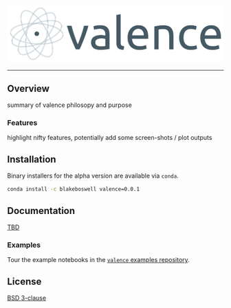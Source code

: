 
<!-- ![valence](logo/valence-logo.png) -->

<img src="logo/valence-logo.png" alt="valence" height="70%" display="block">

---

## Overview

summary of valence philosopy and purpose

### Features

highlight nifty features, potentially add some screen-shots / plot outputs

## Installation

Binary installers for the alpha version are available via `conda`.

``` bash
conda install -c blakeboswell valence=0.0.1
```

## Documentation

[TBD]()

### Examples

Tour the example notebooks in the [`valence` examples repository](https://github.com/blakeboswell/valence-examples).

## License

[BSD 3-clause](https://github.com/blakeboswell/valence/blob/master/LICENSE)


